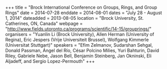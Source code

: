 +++
title = "Brock International Conference on Groups, Rings, and Group Rings"
date = 2014-07-28
enddate = 2014-08-01
dates = "July 28 - August 1, 2014"
dateadded = 2013-08-05
location = "Brock University, St. Catherines, ON, Canada"
webpage = "http://www.fields.utoronto.ca/programs/scientific/14-15/grouprings/"
organisers = "Yuanlin Li (Brock University), Allen Herman (University of Regina), Eric Jespers (Vrije Universiteit Brussel), Wolfgang Kimmerle (Universitat Stuttgart)"
speakers = "Efim Zelmanov, Sudarshan Sehgal, Donald Passman, Ángel del Río, César Polcino Milies, Yuri Bahturin, David Riley, Gabriele Nebe, Jason Bell, Benjamin Steinberg, Jan Okninski, Eli Aljadeff, and Sergio Lopez-Permouth"
+++
